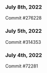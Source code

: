 ### July 8th, 2022

Commit #276228

### July 5th, 2022

Commit #314353


### July 4th, 2022

Commit #72281
